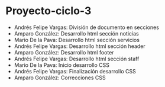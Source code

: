 # Proyecto-ciclo-3
* Andrés Felipe Vargas: División de documento en secciones
* Amparo González: Desarrollo html sección noticias
* Mario De la Pava: Desarrollo html sección servicios
* Andrés Felipe Vargas: Desarrollo html sección header
* Amparo González: Desarrollo html footer
* Andrés Felipe Vargas: Desarrollo html sección staff
* Mario De la Pava: Inicio desarrollo CSS
* Andrés Felipe Vargas: Finalización desarrollo CSS
* Amparo González: Correcciones CSS